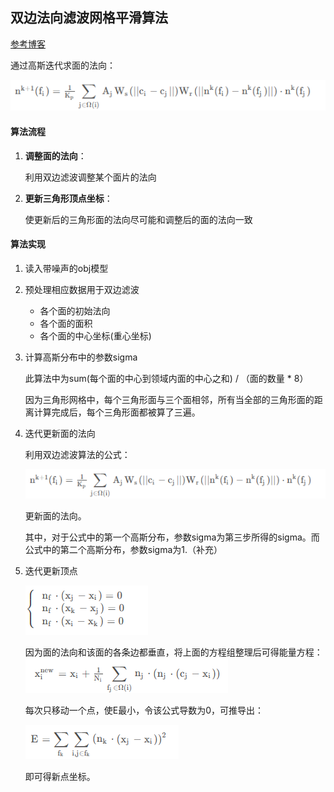 ## 双边法向滤波网格平滑算法

[参考博客](https://blog.csdn.net/chenbb1989/article/details/122901456)

通过高斯迭代求面的法向：

![image-20240311212621521](https://raw.githubusercontent.com/poinne/md-pic/main/image-20240311212621521.png)

#### 算法流程

1. **调整面的法向**：

   利用双边滤波调整某个面片的法向

2. **更新三角形顶点坐标**：

   使更新后的三角形面的法向尽可能和调整后的面的法向一致

#### 算法实现

1. 读入带噪声的obj模型

2. 预处理相应数据用于双边滤波

   - 各个面的初始法向
   - 各个面的面积
   - 各个面的中心坐标(重心坐标)

3. 计算高斯分布中的参数sigma

   此算法中为sum(每个面的中心到领域内面的中心之和) / （面的数量 * 8）

   因为三角形网格中，每个三角形面与三个面相邻，所有当全部的三角形面的距离计算完成后，每个三角形面都被算了三遍。

4. 迭代更新面的法向

   利用双边滤波算法的公式：

   ![image-20240311212621521](https://raw.githubusercontent.com/poinne/md-pic/main/image-20240311212621521.png)

   更新面的法向。

   其中，对于公式中的第一个高斯分布，参数sigma为第三步所得的sigma。而公式中的第二个高斯分布，参数sigma为1.（补充）

5. 迭代更新顶点

   ![image-20240311213521818](https://raw.githubusercontent.com/poinne/md-pic/main/image-20240311213521818.png)

   因为面的法向和该面的各条边都垂直，将上面的方程组整理后可得能量方程：![image-20240311213617448](https://raw.githubusercontent.com/poinne/md-pic/main/image-20240311213749781.png)

   每次只移动一个点，使E最小，令该公式导数为0，可推导出：

   ![image-20240311213749781](https://raw.githubusercontent.com/poinne/md-pic/main/image-20240311213617448.png)

   即可得新点坐标。

